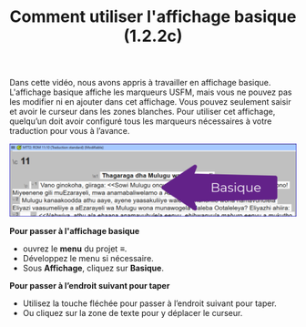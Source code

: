 ﻿---
title: Comment utiliser l'affichage basique (1.2.2c)
---

Dans cette vidéo, nous avons appris à travailler en affichage basique. L'affichage basique affiche les marqueurs USFM, mais vous ne pouvez pas les modifier ni en ajouter dans cet affichage. Vous pouvez seulement saisir et avoir le curseur dans les zones blanches. Pour utiliser cet affichage, quelqu’un doit avoir configuré tous les marqueurs nécessaires à votre traduction pour vous à l’avance.

![](../media/db5ed440fee71257896ac72e3a90c302.png)

**Pour passer à l'affichage basique**

-   ouvrez le **menu** du projet **≡**.
-   Développez le menu si nécessaire.
-   Sous **Affichage**, cliquez sur **Basique**.

**Pour passer à l’endroit suivant pour taper**

-   Utilisez la touche fléchée pour passer à l’endroit suivant pour taper.
-   Ou cliquez sur la zone de texte pour y déplacer le curseur.

